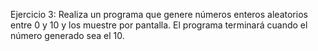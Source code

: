 
Ejercicio 3: Realiza un programa que genere números enteros aleatorios entre 0 y 10 y los
muestre por pantalla. El programa terminará cuando el número generado sea el 10.
